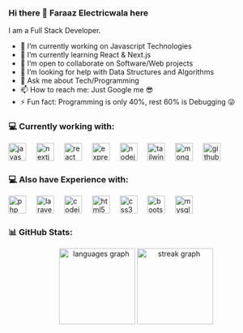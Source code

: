 ### Hi there 👋 Faraaz Electricwala here

<!--
**faraaz-e/faraaz-e** is a ✨ _special_ ✨ repository because its `README.md` (this file) appears on your GitHub profile. -->

<!-- Here are some ideas to get you started: -->
I am a Full Stack Developer.

- 🔭 I’m currently working on Javascript Technologies
- 🌱 I’m currently learning React & Next.js
- 👯 I’m open to collaborate on Software/Web projects
- 🤔 I’m looking for help with Data Structures and Algorithms
- 💬 Ask me about Tech/Programming
- 📫 How to reach me: Just Google me 😎
- ⚡ Fun fact: Programming is only 40%, rest 60% is Debugging 😜
<!-- - 😄 Pronouns: ... -->

<!-- ## 💻 Tech Stack:
   
![JavaScript](https://img.shields.io/badge/javascript-%23323330.svg?style=for-the-badge&logo=javascript&logoColor=%23F7DF1E)
![Next JS](https://img.shields.io/badge/Next-black?style=for-the-badge&logo=next.js&logoColor=white)
![React](https://img.shields.io/badge/react-%2320232a.svg?style=for-the-badge&logo=react&logoColor=%2361DAFB)
![NodeJS](https://img.shields.io/badge/node.js-6DA55F?style=for-the-badge&logo=node.js&logoColor=white)
![Express.js](https://img.shields.io/badge/express.js-%23404d59.svg?style=for-the-badge&logo=express&logoColor=%2361DAFB)
![jQuery](https://img.shields.io/badge/jquery-%230769AD.svg?style=for-the-badge&logo=jquery&logoColor=white)
![TailwindCSS](https://img.shields.io/badge/tailwindcss-%2338B2AC.svg?style=for-the-badge&logo=tailwind-css&logoColor=white)
![MongoDB](https://img.shields.io/badge/MongoDB-%234ea94b.svg?style=for-the-badge&logo=mongodb&logoColor=white)  
![PHP](https://img.shields.io/badge/php-%23777BB4.svg?style=for-the-badge&logo=php&logoColor=white)
![Laravel](https://img.shields.io/badge/laravel-%23FF2D20.svg?style=for-the-badge&logo=laravel&logoColor=white)
![Code-Igniter](https://img.shields.io/badge/CodeIgniter-%23EF4223.svg?style=for-the-badge&logo=codeIgniter&logoColor=white)
![Bootstrap](https://img.shields.io/badge/bootstrap-%23563D7C.svg?style=for-the-badge&logo=bootstrap&logoColor=white) 
![HTML5](https://img.shields.io/badge/html5-%23E34F26.svg?style=for-the-badge&logo=html5&logoColor=white) 
![CSS3](https://img.shields.io/badge/css3-%231572B6.svg?style=for-the-badge&logo=css3&logoColor=white)
![MySQL](https://img.shields.io/badge/mysql-%2300f.svg?style=for-the-badge&logo=mysql&logoColor=white) 
![Postman](https://img.shields.io/badge/Postman-FF6C37?style=for-the-badge&logo=postman&logoColor=white) -->

### 💻 Currently working with:
<div align="left">
  <img src="https://cdn.jsdelivr.net/gh/devicons/devicon/icons/javascript/javascript-plain.svg" height="35" alt="javascript logo"  />
  <img width="12" />
  <img src="https://skillicons.dev/icons?i=nextjs" height="35" alt="nextjs logo"  />
  <img width="12" />
  <img src="https://cdn.jsdelivr.net/gh/devicons/devicon/icons/react/react-original.svg" height="35" alt="react logo"  />
  <img width="12" />
  <img src="https://skillicons.dev/icons?i=express" height="35" alt="express logo"  />
  <img width="12" />
  <img src="https://cdn.jsdelivr.net/gh/devicons/devicon/icons/nodejs/nodejs-original.svg" height="35" alt="nodejs logo"  />
  <img width="12" />
  <img src="https://cdn.jsdelivr.net/gh/devicons/devicon/icons/tailwindcss/tailwindcss-plain.svg" height="35" alt="tailwindcss logo"  />
  <img width="12" />
  <img src="https://cdn.jsdelivr.net/gh/devicons/devicon/icons/mongodb/mongodb-original.svg" height="35" alt="mongodb logo"  />
  <img width="12" />
  <img src="https://skillicons.dev/icons?i=github" height="35" alt="github logo"  />
</div>

### 💻 Also have Experience with:
<div align="left">
  <img src="https://cdn.jsdelivr.net/gh/devicons/devicon/icons/php/php-original.svg" height="35" alt="php logo"  />
  <img width="12" />
  <img src="https://cdn.simpleicons.org/laravel/FF2D20" height="35" alt="laravel logo"  />
  <img width="12" />
  <img src="https://cdn.jsdelivr.net/gh/devicons/devicon/icons/codeigniter/codeigniter-plain.svg" height="35" alt="codeigniter logo"  />
  <img width="12" />
  <img src="https://cdn.jsdelivr.net/gh/devicons/devicon/icons/html5/html5-original.svg" height="35" alt="html5 logo"  />
  <img width="12" />
  <img src="https://cdn.jsdelivr.net/gh/devicons/devicon/icons/css3/css3-original.svg" height="35" alt="css3 logo"  />
  <img width="12" />
  <img src="https://cdn.jsdelivr.net/gh/devicons/devicon/icons/bootstrap/bootstrap-original.svg" height="35" alt="bootstrap logo"  />
  <img width="12" />
  <img src="https://cdn.jsdelivr.net/gh/devicons/devicon/icons/mysql/mysql-original-wordmark.svg" height="35" alt="mysql logo"  />
</div>
  
### 📊 GitHub Stats:

<div align="center">
  <img src="https://github-readme-stats.vercel.app/api/top-langs?username=faraaz-e&locale=en&hide_title=false&layout=compact&card_width=320&langs_count=5&theme=aura&hide_border=false&order=2" height="150" alt="languages graph"  />
  <img src="https://streak-stats.demolab.com?user=faraaz-e&locale=en&mode=daily&theme=aura&hide_border=false&border_radius=5&order=3" height="150" alt="streak graph"  />
</div>

<!-- ![](https://github-readme-streak-stats.herokuapp.com/?user=faraaz-e&theme=ayu-mirage&hide_border=true)
![](https://github-readme-stats.vercel.app/api/top-langs/?username=faraaz-e&theme=ayu-mirage&hide_border=true&include_all_commits=true&count_private=false&layout=compact) -->
<!-- ![](https://github-readme-stats.vercel.app/api?username=faraaz-e&theme=ayu-mirage&hide_border=true&include_all_commits=true&count_private=false) -->

<!-- ### 🏆 GitHub Trophies
![](https://github-profile-trophy.vercel.app/?username=faraaz-e&theme=darkhub&no-frame=true&no-bg=false&margin-w=4) -->

<!-- ### ✍️ Random Dev Quote
![](https://quotes-github-readme.vercel.app/api?type=horizontal&theme=radical) -->

<!-- --- -->
<!-- [![](https://visitcount.itsvg.in/api?id=faraaz-e&icon=0&color=0)](https://visitcount.itsvg.in) -->

<!-- Proudly created with GPRM ( https://gprm.itsvg.in ) -->

